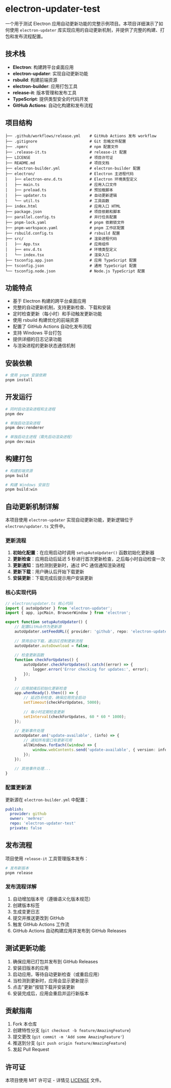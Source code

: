 # electron-updater-test

一个用于测试 Electron 应用自动更新功能的完整示例项目。本项目详细演示了如何使用 `electron-updater` 库实现应用的自动更新机制，并提供了完整的构建、打包和发布流程配置。

## 技术栈

- **Electron**: 构建跨平台桌面应用
- **electron-updater**: 实现自动更新功能
- **rsbuild**: 构建前端资源
- **electron-builder**: 应用打包工具
- **release-it**: 版本管理和发布工具
- **TypeScript**: 提供类型安全的代码开发
- **GitHub Actions**: 自动化构建和发布流程

## 项目结构

```
├── .github/workflows/release.yml    # GitHub Actions 发布 workflow
├── .gitignore                       # Git 忽略文件配置
├── .npmrc                           # npm 配置文件
├── .release-it.ts                   # release-it 配置
├── LICENSE                          # 项目许可证
├── README.md                        # 项目文档
├── electron-builder.yml             # electron-builder 配置
├── electron/                        # Electron 主进程代码
│   ├── electron-env.d.ts            # Electron 环境类型定义
│   ├── main.ts                      # 应用入口文件
│   ├── preload.ts                   # 预加载脚本
│   ├── updater.ts                   # 自动更新逻辑
│   └── util.ts                      # 工具函数
├── index.html                       # 应用入口 HTML
├── package.json                     # 项目依赖和脚本
├── parallel.config.ts               # 并行任务配置
├── pnpm-lock.yaml                   # pnpm 依赖锁文件
├── pnpm-workspace.yaml              # pnpm 工作区配置
├── rsbuild.config.ts                # rsbuild 配置
├── src/                             # 渲染进程代码
│   ├── App.tsx                      # 应用组件
│   ├── env.d.ts                     # 环境类型定义
│   └── index.tsx                    # 渲染入口
├── tsconfig.app.json                # 应用 TypeScript 配置
├── tsconfig.json                    # 通用 TypeScript 配置
└── tsconfig.node.json               # Node.js TypeScript 配置
```

## 功能特点

- 基于 Electron 构建的跨平台桌面应用
- 完整的自动更新机制，支持更新检查、下载和安装
- 定时检查更新（每小时）和手动触发更新功能
- 使用 rsbuild 构建优化的前端资源
- 配置了 GitHub Actions 自动化发布流程
- 支持 Windows 平台打包
- 提供详细的日志记录功能
- 与渲染进程的更新状态通信机制

## 安装依赖

```bash
# 使用 pnpm 安装依赖
pnpm install
```

## 开发运行

```bash
# 同时启动渲染进程和主进程
pnpm dev

# 单独启动渲染进程
pnpm dev:renderer

# 单独启动主进程（需先启动渲染进程）
pnpm dev:main
```

## 构建打包

```bash
# 构建前端资源
pnpm build

# 构建 Windows 安装包
pnpm build:win
```

## 自动更新机制详解

本项目使用 `electron-updater` 实现自动更新功能，更新逻辑位于 `electron/updater.ts` 文件中。

### 更新流程

1. **初始化配置**：在应用启动时调用 `setupAutoUpdater()` 函数初始化更新器
2. **更新检查**：应用启动后延迟 5 秒进行首次更新检查，之后每小时自动检查一次
3. **更新通知**：当检测到更新时，通过 IPC 通信通知渲染进程
4. **更新下载**：用户确认后开始下载更新
5. **安装更新**：下载完成后提示用户安装更新

### 核心实现代码

```typescript
// electron/updater.ts 核心代码
import { autoUpdater } from 'electron-updater';
import { app, ipcMain, BrowserWindow } from 'electron';

export function setupAutoUpdater() {
    // 配置GitHub作为更新源
    autoUpdater.setFeedURL({ provider: 'github', repo: 'electron-updater-test', owner: 'me9rez' });
    
    // 禁用自动下载，通过UI控制更新流程
    autoUpdater.autoDownload = false;
    
    // 检查更新函数
    function checkForUpdates() {
        autoUpdater.checkForUpdates().catch((error) => {
            logger.error('Error checking for updates:', error);
        });
    }
    
    // 应用就绪后初始化更新检查
    app.whenReady().then(() => {
        // 延迟5秒检查，确保应用完全启动
        setTimeout(checkForUpdates, 5000);
        
        // 每小时定期检查更新
        setInterval(checkForUpdates, 60 * 60 * 1000);
    });
    
    // 更新事件处理
    autoUpdater.on('update-available', (info) => {
        // 通知所有窗口有更新可用
        allWindows.forEach((window) => {
            window.webContents.send('update-available', { version: info.version });
        });
    });
    
    // 其他事件处理...
}
```

### 配置更新源

更新源在 `electron-builder.yml` 中配置：

```yaml
publish:
  provider: github
  owner: 'me9rez'
  repo: 'electron-updater-test'
  private: false
```

## 发布流程

项目使用 `release-it` 工具管理版本发布：

```bash
# 发布新版本
pnpm release
```

### 发布流程详解

1. 自动增加版本号（遵循语义化版本规范）
2. 创建版本标签
3. 生成变更日志
4. 提交并推送更改到 GitHub
5. 触发 GitHub Actions 工作流
6. GitHub Actions 自动构建应用并发布到 GitHub Releases

## 测试更新功能

1. 确保应用已打包并发布到 GitHub Releases
2. 安装旧版本的应用
3. 启动应用，等待自动更新检查（或重启应用）
4. 当检测到更新时，应用会显示更新提示
5. 点击"更新"按钮下载并安装更新
6. 安装完成后，应用会重启并运行新版本

## 贡献指南

1. Fork 本仓库
2. 创建特性分支 (`git checkout -b feature/AmazingFeature`)
3. 提交更改 (`git commit -m 'Add some AmazingFeature'`)
4. 推送到分支 (`git push origin feature/AmazingFeature`)
5. 发起 Pull Request

## 许可证

本项目使用 MIT 许可证 - 详情见 [LICENSE](LICENSE) 文件。